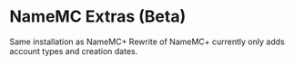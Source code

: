 # NameMC Extras (Beta)
Same installation as NameMC+
Rewrite of NameMC+ currently only adds account types and creation dates.

